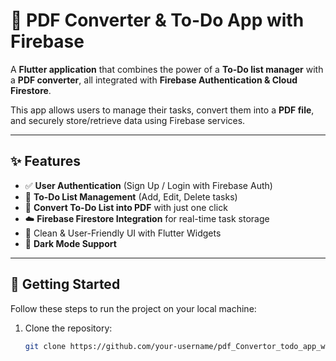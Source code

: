 # 📄 PDF Converter & To-Do App with Firebase  

A **Flutter application** that combines the power of a **To-Do list manager** with a **PDF converter**, all integrated with **Firebase Authentication & Cloud Firestore**.  

This app allows users to manage their tasks, convert them into a **PDF file**, and securely store/retrieve data using Firebase services.  

---

## ✨ Features  

- ✅ **User Authentication** (Sign Up / Login with Firebase Auth)  
- 📝 **To-Do List Management** (Add, Edit, Delete tasks)  
- 📄 **Convert To-Do List into PDF** with just one click  
- ☁️ **Firebase Firestore Integration** for real-time task storage  
- 🎨 Clean & User-Friendly UI with Flutter Widgets  
- 🌙 **Dark Mode Support**  

---

## 🚀 Getting Started  

Follow these steps to run the project on your local machine:  

1. Clone the repository:  
   ```bash
   git clone https://github.com/your-username/pdf_Convertor_todo_app_with_firebase.git
